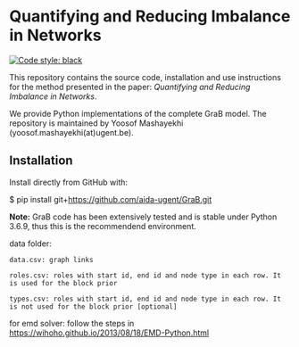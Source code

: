 # Quantifying and Reducing Imbalance in Networks

[![Code style: black](https://img.shields.io/badge/code%20style-black-000000.svg)](https://github.com/psf/black)

This repository contains the source code, installation and use instructions for the method presented in the paper: 
*Quantifying and Reducing Imbalance in Networks*.

We provide Python implementations of the complete GraB model. The repository is maintained by Yoosof Mashayekhi (yoosof.mashayekhi(at)ugent.be).

## Installation

Install directly from GitHub with:


$ pip install git+https://github.com/aida-ugent/GraB.git



**Note:** GraB code has been extensively tested and is stable under Python 3.6.9, thus this is the recommendend environment.

data folder:

    data.csv: graph links

    roles.csv: roles with start id, end id and node type in each row. It is used for the block prior

    types.csv: roles with start id, end id and node type in each row. It is not used for the block prior [optional]

for emd solver: follow the steps in https://wihoho.github.io/2013/08/18/EMD-Python.html
